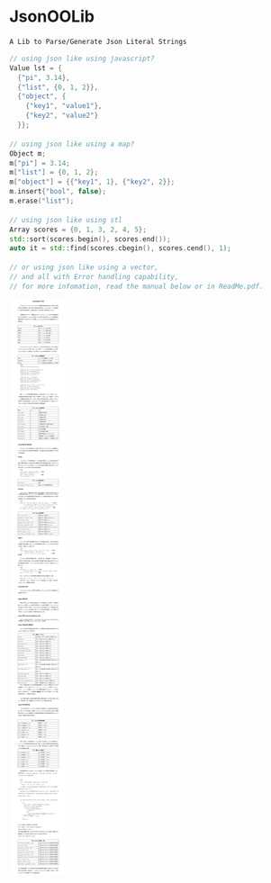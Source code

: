 # JsonOOLib
    A Lib to Parse/Generate Json Literal Strings
    
```cpp
// using json like using javascript?
Value lst = {
  {"pi", 3.14},
  {"list", {0, 1, 2}},
  {"object", {
    {"key1", "value1"},
    {"key2", "value2"}
  }};
  
// using json like using a map?
Object m;
m["pi"] = 3.14;
m["list"] = {0, 1, 2};
m["object"] = {{"key1", 1}, {"key2", 2}};
m.insert{"bool", false};
m.erase("list");

// using json like using stl
Array scores = {0, 1, 3, 2, 4, 5};
std::sort(scores.begin(), scores.end());
auto it = std::find(scores.cbegin(), scores.cend(), 1);

// or using json like using a vector,
// and all with Error handling capability,
// for more infomation, read the manual below or in ReadMe.pdf.

```

![Image](https://github.com/apreak/JsonOOLib/blob/master/README.jpg)
